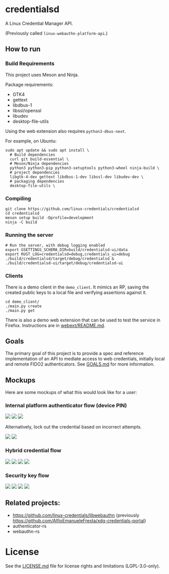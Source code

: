 # credentialsd

A Linux Credential Manager API.

(Previously called `linux-webauthn-platform-api`.)

## How to run

### Build Requirements

This project uses Meson and Ninja.

Package requirements:

- GTK4
- gettext
- libdbus-1
- libssl/openssl
- libudev
- desktop-file-utils

Using the web extension also requires `python3-dbus-next`.

For example, on Ubuntu:

```shell
sudo apt update && sudo apt install \
  # Build dependencies
  curl git build-essential \
  # Meson/Ninja dependencies
  python3 python3-pip python3-setuptools python3-wheel ninja-build \
  # project dependencies
  libgtk-4-dev gettext libdbus-1-dev libssl-dev libudev-dev \
  # packaging dependencies
  desktop-file-utils \
```

### Compiling

```shell
git clone https://github.com/linux-credentials/credentialsd
cd credentialsd
meson setup build -Dprofile=development
ninja -C build
```

### Running the server

```shell
# Run the server, with debug logging enabled
export GSETTINGS_SCHEMA_DIR=build/credentialsd-ui/data
export RUST_LOG=credentialsd=debug,credentials_ui=debug
./build/credentialsd/target/debug/credentialsd &
./build/credentialsd-ui/target/debug/credentialsd-ui
```

### Clients

There is a demo client in the `demo_client`. It mimics an RP, saving the created public keys to a local file and verifying assertions against it.

```shell
cd demo_client/
./main.py create
./main.py get
```

There is also a demo web extension that can be used to test the service in Firefox. Instructions are in [webext/README.md]().

## Goals

The primary goal of this project is to provide a spec and reference
implementation of an API to mediate access to web credentials, initially local
and remote FIDO2 authenticators. See [GOALS.md](/GOALS.md) for more information.

## Mockups

Here are some mockups of what this would look like for a user:

### Internal platform authenticator flow (device PIN)

![](images/register-start.png)
![](images/internal-pin-2.png)
![](images/end.png)

Alternatively, lock out the credential based on incorrect attempts.

![](images/internal-pin-3.png)
![](images/internal-pin-4.png)

### Hybrid credential flow

![](images/register-start.png)
![](images/qr-flow-2.png)
![](images/qr-flow-3.png)
![](images/end.png)

### Security key flow

![](images/register-start.png)
![](images/security-key-2.png)
![](images/security-key-3.png)
![](images/end.png)

## Related projects:

- https://github.com/linux-credentials/libwebauthn (previously https://github.com/AlfioEmanueleFresta/xdg-credentials-portal)
- authenticator-rs
- webauthn-rs

# License

See the [LICENSE.md](LICENSE.md) file for license rights and limitations (LGPL-3.0-only).
